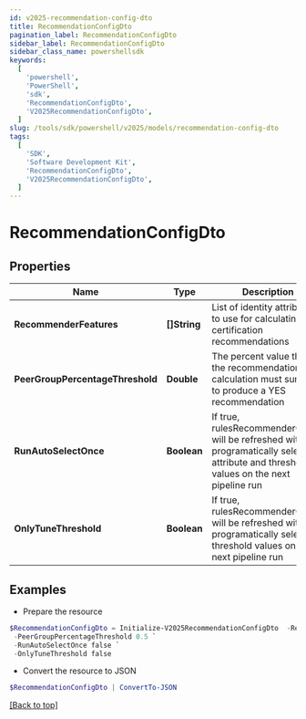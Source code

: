 ```yaml
---
id: v2025-recommendation-config-dto
title: RecommendationConfigDto
pagination_label: RecommendationConfigDto
sidebar_label: RecommendationConfigDto
sidebar_class_name: powershellsdk
keywords:
  [
    'powershell',
    'PowerShell',
    'sdk',
    'RecommendationConfigDto',
    'V2025RecommendationConfigDto',
  ]
slug: /tools/sdk/powershell/v2025/models/recommendation-config-dto
tags:
  [
    'SDK',
    'Software Development Kit',
    'RecommendationConfigDto',
    'V2025RecommendationConfigDto',
  ]
---
```


# RecommendationConfigDto

## Properties

| Name | Type | Description | Notes |
| --- | --- | --- | --- |
| **RecommenderFeatures** | **[]String** | List of identity attributes to use for calculating certification recommendations | [optional] |
| **PeerGroupPercentageThreshold** | **Double** | The percent value that the recommendation calculation must surpass to produce a YES recommendation | [optional] |
| **RunAutoSelectOnce** | **Boolean** | If true, rulesRecommenderConfig will be refreshed with new programatically selected attribute and threshold values on the next pipeline run | [optional] [default to $false] |
| **OnlyTuneThreshold** | **Boolean** | If true, rulesRecommenderConfig will be refreshed with new programatically selected threshold values on the next pipeline run | [optional] [default to $false] |

## Examples

- Prepare the resource

```powershell
$RecommendationConfigDto = Initialize-V2025RecommendationConfigDto  -RecommenderFeatures [jobTitle, location, peer_group, department, active] `
 -PeerGroupPercentageThreshold 0.5 `
 -RunAutoSelectOnce false `
 -OnlyTuneThreshold false
```

- Convert the resource to JSON

```powershell
$RecommendationConfigDto | ConvertTo-JSON
```

[[Back to top]](#)
